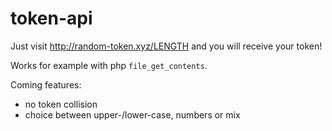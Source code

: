 # token-api

Just visit http://random-token.xyz/LENGTH and you will receive your token!

Works for example with php `file_get_contents`.




Coming features:
  - no token collision
  - choice between upper-/lower-case, numbers or mix
